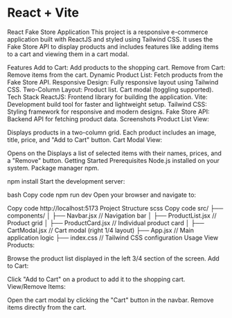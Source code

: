 # React + Vite

React Fake Store Application
This project is a responsive e-commerce application built with ReactJS and styled using Tailwind CSS. It uses the Fake Store API to display products and includes features like adding items to a cart and viewing them in a cart modal.

Features
 Add to Cart: Add products to the shopping cart.
 Remove from Cart: Remove items from the cart.
 Dynamic Product List: Fetch products from the Fake Store API.
 Responsive Design: Fully responsive layout using Tailwind CSS.
 Two-Column Layout:
 Product list.
 Cart modal (toggling supported).
Tech Stack
ReactJS: Frontend library for building the application.
Vite: Development build tool for faster and lightweight setup.
Tailwind CSS: Styling framework for responsive and modern designs.
Fake Store API: Backend API for fetching product data.
Screenshots
Product List View:

Displays products in a two-column grid.
Each product includes an image, title, price, and "Add to Cart" button.
Cart Modal View:

Opens on the 
Displays a list of selected items with their names, prices, and a "Remove" button.
Getting Started
Prerequisites
Node.js installed on your system.
Package manager npm.

npm install
Start the development server:

bash
Copy code
npm run dev
Open your browser and navigate to:


Copy code
http://localhost:5173
Project Structure
scss
Copy code
src/
├── components/
│   ├── Navbar.jsx       // Navigation bar
│   ├── ProductList.jsx  // Product grid
│   ├── ProductCard.jsx  // Individual product card
│   ├── CartModal.jsx    // Cart modal (right 1/4 layout)
├── App.jsx              // Main application logic
├── index.css            // Tailwind CSS configuration
Usage
View Products:

Browse the product list displayed in the left 3/4 section of the screen.
Add to Cart:

Click "Add to Cart" on a product to add it to the shopping cart.
View/Remove Items:

Open the cart modal by clicking the "Cart" button in the navbar.
Remove items directly from the cart.

